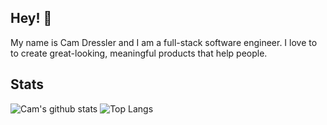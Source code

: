 ## Hey! 👋

My name is Cam Dressler and I am a full-stack software engineer. I love to to create great-looking, meaningful products that help people.

## Stats
![Cam's github stats](https://github-readme-stats.vercel.app/api?username=camdressler&show_icons=true&theme=highcontrast&include_all_commits=true&hide=issues)
![Top Langs](https://github-readme-stats.vercel.app/api/top-langs/?username=camdressler&layout=compact&theme=highcontrast&langs_count=6)
